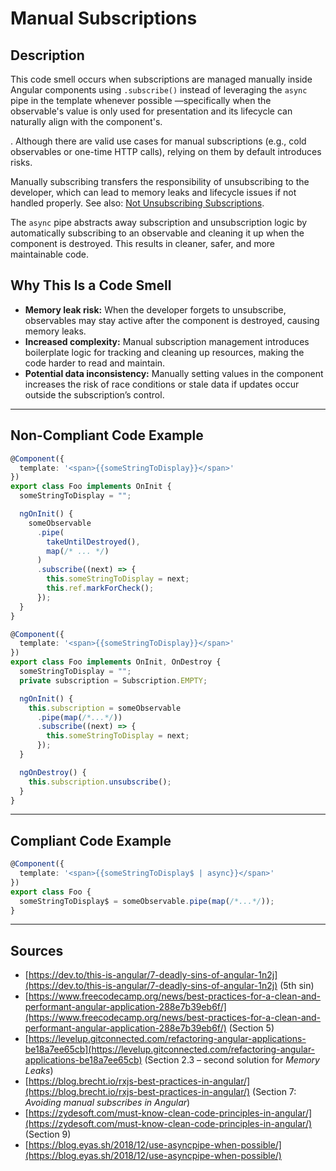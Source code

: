 # Manual Subscriptions

## Description

This code smell occurs when subscriptions are managed manually inside Angular components using `.subscribe()` instead of leveraging the `async` pipe in the template whenever possible —specifically when the observable's value is only used for presentation and its lifecycle can naturally align with the component's.

. Although there are valid use cases for manual subscriptions (e.g., cold observables or one-time HTTP calls), relying on them by default introduces risks.

Manually subscribing transfers the responsibility of unsubscribing to the developer, which can lead to memory leaks and lifecycle issues if not handled properly. See also: [Not Unsubscribing Subscriptions](not_unsubscribing_subscriptions.md).

The `async` pipe abstracts away subscription and unsubscription logic by automatically subscribing to an observable and cleaning it up when the component is destroyed. This results in cleaner, safer, and more maintainable code.

## Why This Is a Code Smell

- **Memory leak risk:** When the developer forgets to unsubscribe, observables may stay active after the component is destroyed, causing memory leaks.
- **Increased complexity:** Manual subscription management introduces boilerplate logic for tracking and cleaning up resources, making the code harder to read and maintain.
- **Potential data inconsistency:** Manually setting values in the component increases the risk of race conditions or stale data if updates occur outside the subscription’s control.

---

## Non-Compliant Code Example

```ts
@Component({
  template: '<span>{{someStringToDisplay}}</span>'
})
export class Foo implements OnInit {
  someStringToDisplay = "";

  ngOnInit() {
    someObservable
      .pipe(
        takeUntilDestroyed(), 
        map(/* ... */)
      )
      .subscribe((next) => {
        this.someStringToDisplay = next;
        this.ref.markForCheck();
      });
  }
}
```

```ts
@Component({
  template: '<span>{{someStringToDisplay}}</span>'
})
export class Foo implements OnInit, OnDestroy {
  someStringToDisplay = "";
  private subscription = Subscription.EMPTY;

  ngOnInit() {
    this.subscription = someObservable
      .pipe(map(/*...*/))
      .subscribe((next) => {
        this.someStringToDisplay = next;
      });
  }

  ngOnDestroy() {
    this.subscription.unsubscribe();
  }
}
```

---

## Compliant Code Example

```ts
@Component({
  template: '<span>{{someStringToDisplay$ | async}}</span>'
})
export class Foo {
  someStringToDisplay$ = someObservable.pipe(map(/*...*/));
}
```

---

## Sources

- [https://dev.to/this-is-angular/7-deadly-sins-of-angular-1n2j](https://dev.to/this-is-angular/7-deadly-sins-of-angular-1n2j) (5th sin)
- [https://www.freecodecamp.org/news/best-practices-for-a-clean-and-performant-angular-application-288e7b39eb6f/](https://www.freecodecamp.org/news/best-practices-for-a-clean-and-performant-angular-application-288e7b39eb6f/) (Section 5)
- [https://levelup.gitconnected.com/refactoring-angular-applications-be18a7ee65cb](https://levelup.gitconnected.com/refactoring-angular-applications-be18a7ee65cb) (Section 2.3 – second solution for *Memory Leaks*)
- [https://blog.brecht.io/rxjs-best-practices-in-angular/](https://blog.brecht.io/rxjs-best-practices-in-angular/) (Section 7: *Avoiding manual subscribes in Angular*)
- [https://zydesoft.com/must-know-clean-code-principles-in-angular/](https://zydesoft.com/must-know-clean-code-principles-in-angular/) (Section 9)
- [https://blog.eyas.sh/2018/12/use-asyncpipe-when-possible/](https://blog.eyas.sh/2018/12/use-asyncpipe-when-possible/)